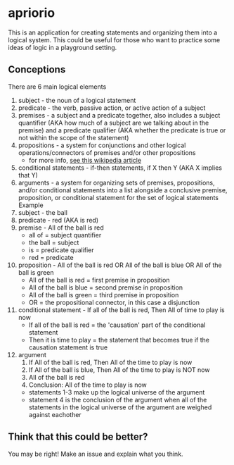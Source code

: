 # apriorio
This is an application for creating statements and organizing them into a logical system. This could be useful for those who want to practice some ideas of logic in a playground setting.
## Conceptions
There are 6 main logical elements
1. subject - the noun of a logical statement
2. predicate - the verb, passive action, or active action of a subject
3. premises - a subject and a predicate together, also includes a subject quantifier (AKA how much of a subject are we talking about in the premise) and a predicate qualifier (AKA whether the predicate is true or not within the scope of the statement)
4. propositions - a system for conjunctions and other logical operations/connectors of premises and/or other propositions
    - for more info, [see this wikipedia article](https://en.wikipedia.org/wiki/Logical_connective)
5. conditional statements - if-then statements, if X then Y (AKA X implies that Y)
6. arguments - a system for organizing sets of premises, propositions, and/or conditional statements into a list alongside a conclusive premise, proposition, or conditional statement for the set of logical statements
Example
1. subject - the ball
2. predicate - red (AKA is red)
3. premise - All of the ball is red
    - all of = subject quantifier
    - the ball = subject
    - is = predicate qualifier
    - red = predicate
4. proposition - All of the ball is red OR All of the ball is blue OR All of the ball is green
    - All of the ball is red = first premise in proposition
    - All of the ball is blue = second premise in proposition
    - All of the ball is green = third premise in proposition
    - OR = the propositional connector, in this case a disjunction
5. conditional statement - If all of the ball is red, Then All of time to play is now
    - If all of the ball is red = the 'causation' part of the conditional statement
    - Then it is time to play = the statement that becomes true if the causation statement is true
6. argument 
    1. If All of the ball is red, Then All of the time to play is now
    2. If All of the ball is blue, Then All of the time to play is NOT now
    3. All of the ball is red
    4. Conclusion: All of the time to play is now
    - statements 1-3 make up the logical universe of the argument
    - statement 4 is the conclusion of the argument when all of the statements in the logical universe of the argument are weighed against eachother

## Think that this could be better?
You may be right! Make an issue and explain what you think.